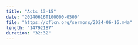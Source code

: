 ```yaml
---
title: "Acts 13-15"
date: "20240616T100000-0500"
file: "https://cflcn.org/sermons/2024-06-16.m4a"
length: "14792187"
duration: "32:32"
---
```

